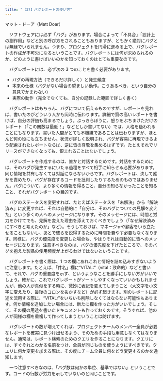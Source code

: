 ```yaml
---
title: "【37】バグレポートの使い方"
---
```



マット・ドーア（Matt Doar）


　ソフトウェアには必ず「バグ」があります。場合によって「不具合」「設計上の副作用」などと別の呼び方をされることもありますが、ともかく絶対にバグとは無縁でいられません。つまり、プロジェクトを円滑に進める上で、バグレポートの作成が不可欠になるということです。バグレポートには何が求められるのか、どのように書けばいいのかを知っておくのはとても重要なのです。

　バグレポートには、必ず次の 3 つのことを書く必要があります。

  - バグの再現方法（できるだけ詳しく）と発生頻度
  - 本来の仕様（バグがない場合の望ましい動作。こうあるべき、という自分の意見でかまわない）
  - 実際の動作（完全でなくても、自分の記録した範囲で詳しく書く）

　バグレポートはもちろん、バグについて伝えるものですが、レポートを見れば、書いたのがどういう人かも同時に伝わります。詳細で質の高いレポートを書けば、自分の評価も高まるでしょう。ぶっきらぼうに、怒りをぶちまけただけのレポート（「この関数は最低！」などとしか書いてない）では、人格を疑われることにもなります。書いた人間がとても不機嫌であることは伝わりますが、ほとんど何の役にも立ちません。状況が詳しく説明され、バグが容易に再現できるよう配慮されたレポートならば、逆に皆の尊敬を集めるはずです。たとえそれでリリースができなくなっても、恨まれることはないでしょう。

　バグレポートを作成するのは、誰かと対話するためです。対話をするためには、そのバグが発生するにいたる過程をすべて相手に知らせる必要があります。同じ情報を共有しなくては対話にならないからです。バグレポートは、決して誰かを責めたり、バグが存在するコードを批判したりするためのものではありません。バグについて、より多くの情報を得ること、自分の知らなかったことを知ること、それがバグレポートの目的です。

　バグのステータスを変更すれば、たとえばステータスを「未解決」から「解決済み」に変更すれば、それは自動的に「自分は、そのバグについての見解を変えた」という多くの人へのメッセージになります。そのメッセージには、時間と労力をかけてでも、見解を変えた理由を添えておくべきでしょう（「なぜ解決済みにすべきと考えたのか」など）。そうしておけば、マネージャや顧客をいら立たせることもないし、あとで彼らを説得するために時間を費やす必要もなくなります。同様に、バグの優先度を変更した場合も、やはりそれは自動的に皆へのメッセージになります。注意すべきなのは、バグの優先度を下げたところで、そのバグを抱えた製品の使用頻度が上がるわけではないということです。

　バグレポートを書く際は、1 つの欄にあれこれと情報を詰め込みすぎないように注意します。たとえば、「件名」欄に“VITAL:”（vital：致命的）などと書いて、それで、バグの重要度を示す、というようなことを勝手にしない方がいいでしょう。確かに、これでバグレポートがソートしやすくなっていいかもしれませんが、他の人が真似をする時に、微妙に表記を変えてしまうこと（大文字を小文字に変えたり、最後のコロンを抜かすなど）が必ず起きます。別のレポートに記述を流用する際に、“VITAL:”をいちいち削除しなくてはならない可能性もあります。何か情報を追加したい場合には、新たに欄を作った方がいいでしょう。そして、その欄の用途を書いたドキュメントも作っておくのです。そうすれば、他の人が同様の欄を重複して作ってしまうということは防げます。

　バグレポートの数が増えてくれば、プロジェクトチームのメンバー全員が必要なレポートを確実に見つけ出せるよう、そのための手段も用意しなくてはなりません。通常は、レポート検索のためのクエリを作ることになります。クエリには、すぐそれとわかる名前をつけ、全員が同じものを使うようにすべきです。クエリに何か変更を加える際は、その度にチーム全員に何をどう変更するのかを通知します。

　一つ注意すべきなのは、「バグ数は何かの単位、基準ではない」ということです。コードの行数が労力を示していないのと同じことです。
